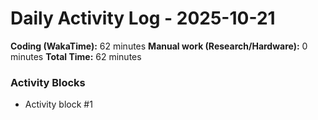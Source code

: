 # Daily Activity Log - 2025-10-21

**Coding (WakaTime):** 62 minutes
**Manual work (Research/Hardware):** 0 minutes
**Total Time:** 62 minutes

### Activity Blocks
- Activity block #1
